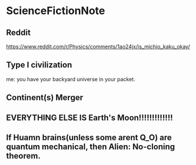 # ScienceFictionNote

## Reddit

https://www.reddit.com/r/Physics/comments/1ao24jx/is_michio_kaku_okay/

##  Type I civilization

me: you have your backyard universe in your packet.

## Continent(s) Merger

## EVERYTHING ELSE IS Earth's Moon!!!!!!!!!!!!!

## If Huamn brains(unless some arent Q_O) are quantum mechanical, then Alien: No-cloning theorem.
